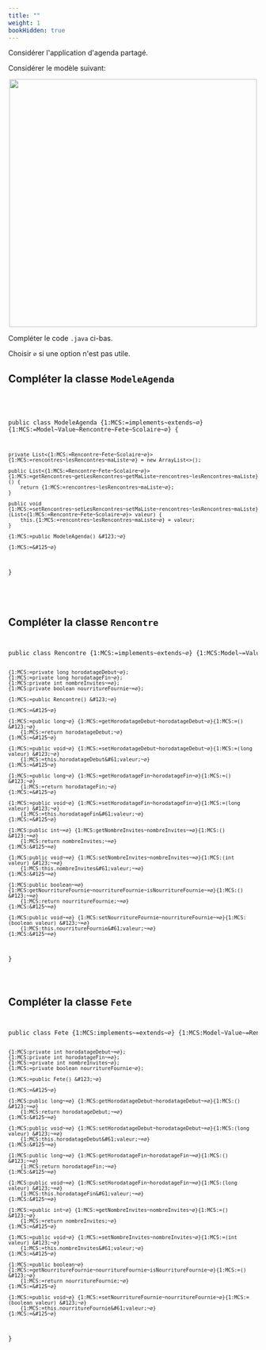 ```yaml
---
title: ""
weight: 1
bookHidden: true
---
```



Considérer l'application d'agenda partagé.

Considérer le modèle suivant:

<center>
    <img width="500px" src="https://ciboulot.ca/cegep/420-4F5-MO/examens/01/B_ZoQvBKRUdoiU8Md8XQmT/modele/ModeleAgenda.png"/>
</center>


Compléter le code `.java` ci-bas.

Choisir `∅` si une option n'est pas utile.


## Compléter la classe `ModeleAgenda`

<code>
<pre>

public class ModeleAgenda {1:MCS:=implements~extends~∅} {1:MCS:=Model~Value~Rencontre~Fete~Scolaire~∅} {
	
	private List<{1:MCS:=Rencontre~Fete~Scolaire~∅}> {1:MCS:=rencontres~lesRencontres~maListe~∅} = new ArrayList<>();

	public List<{1:MCS:=Rencontre~Fete~Scolaire~∅}> {1:MCS:=getRencontres~getLesRencontres~getMaListe~rencontres~lesRencontres~maListe}() {
		return {1:MCS:=rencontres~lesRencontres~maListe~∅};
	}

	public void {1:MCS:=setRencontres~setLesRencontres~setMaListe~rencontres~lesRencontres~maListe}(List<{1:MCS:=Rencontre~Fete~Scolaire~∅}> valeur) {
		this.{1:MCS:=rencontres~lesRencontres~maListe~∅} = valeur;
	}
	
	{1:MCS:=public ModeleAgenda() &#123;~∅}

    {1:MCS:=&#125~∅}
}



</pre>
</code>

## Compléter la classe `Rencontre`

<code>
<pre>
public class Rencontre {1:MCS:=implements~extends~∅} {1:MCS:Model~=Value~Rencontre~Fete~Scolaire~∅} {
	
	{1:MCS:=private long horodatageDebut~∅};
	{1:MCS:=private long horodatageFin~∅};
	{1:MCS:private int nombreInvites~=∅};
	{1:MCS:private boolean nourritureFournie~=∅};

	{1:MCS:=public Rencontre() &#123;~∅}

    {1:MCS:=&#125~∅}

	{1:MCS:=public long~∅} {1:MCS:=getHorodatageDebut~horodatageDebut~∅}{1:MCS:=() &#123;~∅}
		{1:MCS:=return horodatageDebut;~∅}
    {1:MCS:=&#125~∅}

	{1:MCS:=public void~∅} {1:MCS:=setHorodatageDebut~horodatageDebut~∅}{1:MCS:=(long valeur) &#123;~∅}
		{1:MCS:=this.horodatageDebut&#61;valeur;~∅}
    {1:MCS:=&#125~∅}

	{1:MCS:=public long~∅} {1:MCS:=getHorodatageFin~horodatageFin~∅}{1:MCS:=() &#123;~∅}
		{1:MCS:=return horodatageFin;~∅}
    {1:MCS:=&#125~∅}

	{1:MCS:=public void~∅} {1:MCS:=setHorodatageFin~horodatageFin~∅}{1:MCS:=(long valeur) &#123;~∅}
		{1:MCS:=this.horodatageFin&#61;valeur;~∅}
    {1:MCS:=&#125~∅}

	{1:MCS:public int~=∅} {1:MCS:getNombreInvites~nombreInvites~=∅}{1:MCS:() &#123;~=∅}
		{1:MCS:return nombreInvites;~=∅}
    {1:MCS:&#125~=∅}

	{1:MCS:public void~=∅} {1:MCS:setNombreInvites~nombreInvites~=∅}{1:MCS:(int valeur) &#123;~=∅}
		{1:MCS:this.nombreInvites&#61;valeur;~=∅}
    {1:MCS:&#125~=∅}

	{1:MCS:public boolean~=∅} {1:MCS:getNourritureFournie~nourritureFournie~isNourritureFournie~=∅}{1:MCS:() &#123;~=∅}
		{1:MCS:return nourritureFournie;~=∅}
    {1:MCS:&#125~=∅}

	{1:MCS:public void~=∅} {1:MCS:setNourritureFournie~nourritureFournie~=∅}{1:MCS:(boolean valeur) &#123;~=∅}
		{1:MCS:this.nourritureFournie&#61;valeur;~=∅}
    {1:MCS:&#125~=∅}
}
</pre>
</code>

## Compléter la classe `Fete`

<code>
<pre>
public class Fete {1:MCS:implements~=extends~∅} {1:MCS:Model~Value~=Rencontre~Fete~Scolaire~∅} {
	
	{1:MCS:private int horodatageDebut~=∅};
	{1:MCS:private int horodatageFin~=∅};
	{1:MCS:=private int nombreInvites~∅};
	{1:MCS:=private boolean nourritureFournie~∅};

	{1:MCS:=public Fete() &#123;~∅}

    {1:MCS:=&#125~∅}

	{1:MCS:public long~=∅} {1:MCS:getHorodatageDebut~horodatageDebut~=∅}{1:MCS:() &#123;~=∅}
		{1:MCS:return horodatageDebut;~=∅}
    {1:MCS:&#125~=∅}

	{1:MCS:public void~=∅} {1:MCS:setHorodatageDebut~horodatageDebut~=∅}{1:MCS:(long valeur) &#123;~=∅}
		{1:MCS:this.horodatageDebut&#61;valeur;~=∅}
    {1:MCS:&#125~=∅}

	{1:MCS:public long~=∅} {1:MCS:getHorodatageFin~horodatageFin~=∅}{1:MCS:() &#123;~=∅}
		{1:MCS:return horodatageFin;~=∅}
    {1:MCS:&#125~=∅}

	{1:MCS:public void~=∅} {1:MCS:setHorodatageFin~horodatageFin~=∅}{1:MCS:(long valeur) &#123;~=∅}
		{1:MCS:this.horodatageFin&#61;valeur;~=∅}
    {1:MCS:&#125~=∅}

	{1:MCS:=public int~∅} {1:MCS:=getNombreInvites~nombreInvites~∅}{1:MCS:=() &#123;~∅}
		{1:MCS:=return nombreInvites;~∅}
    {1:MCS:=&#125~∅}

	{1:MCS:=public void~∅} {1:MCS:=setNombreInvites~nombreInvites~∅}{1:MCS:=(int valeur) &#123;~∅}
		{1:MCS:=this.nombreInvites&#61;valeur;~∅}
    {1:MCS:=&#125~∅}

	{1:MCS:=public boolean~∅} {1:MCS:=getNourritureFournie~nourritureFournie~isNourritureFournie~∅}{1:MCS:=() &#123;~∅}
		{1:MCS:=return nourritureFournie;~∅}
    {1:MCS:=&#125~∅}

	{1:MCS:=public void~∅} {1:MCS:=setNourritureFournie~nourritureFournie~∅}{1:MCS:=(boolean valeur) &#123;~∅}
		{1:MCS:=this.nourritureFournie&#61;valeur;~∅}
    {1:MCS:=&#125~∅}

}
</pre>
</code>
